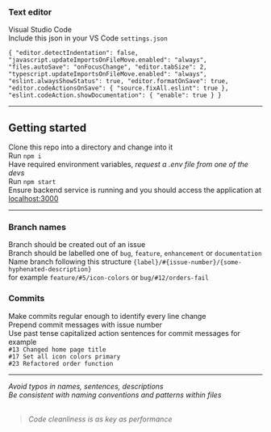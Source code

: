 ### Text editor
Visual Studio Code<br />
Include this json in your VS Code `settings.json`

`{
    "editor.detectIndentation": false,
    "javascript.updateImportsOnFileMove.enabled": "always",
    "files.autoSave": "onFocusChange",
    "editor.tabSize": 2,
    "typescript.updateImportsOnFileMove.enabled": "always",
    "eslint.alwaysShowStatus": true,
    "editor.formatOnSave": true,
    "editor.codeActionsOnSave": {
        "source.fixAll.eslint": true
    },
    "eslint.codeAction.showDocumentation": {
        "enable": true
    }
}`

---

## Getting started
Clone this repo into a directory and change into it<br />
Run `npm i`<br />
Have required environment variables, *request a .env file from one of the devs*<br />
Run `npm start`<br />
Ensure backend service is running and you should access the application at [localhost:3000](http://localhost:3000)<br />

---

### Branch names
Branch should be created out of an issue<br />
Branch should be labelled one of `bug`, `feature`, `enhancement` or `documentation`<br />
Name branch following this structure `{label}/#{issue-number}/{some-hyphenated-description}`<br />
for example `feature/#5/icon-colors` or `bug/#12/orders-fail`<br />

### Commits
Make commits regular enough to identify every line change<br />
Prepend commit messages with issue number<br />
Use past tense capitalized action sentences for commit messages for example<br />
`#13 Changed home page title`<br />
`#17 Set all icon colors primary`<br />
`#23 Refactored order function`<br />

---

*Avoid typos in names, sentences, descriptions*<br />
*Be consistent with naming conventions and patterns within files*
<br /><br />

> *Code cleanliness is as key as performance*